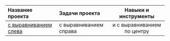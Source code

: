 | Название проекта             | Задачи проекта          | Навыки и инструменты                   |
| :-------------------- | :--------------------- |:---------------------------:|
| [с выравниванием слева](https://github.com/AlexSitn/Portfolio/blob/main/Project1/%D0%92%D1%8B%D0%BF%D1%83%D1%81%D0%BA%D0%BD%D0%BE%D0%B9%20%D0%BF%D1%80%D0%BE%D0%B5%D0%BA%D1%82%20v2.pdf) | с выравниванием справа | и с выравниванием по центру |
